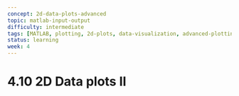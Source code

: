 ```yaml
---
concept: 2d-data-plots-advanced
topic: matlab-input-output
difficulty: intermediate
tags: [MATLAB, plotting, 2d-plots, data-visualization, advanced-plotting]
status: learning
week: 4
---
```


# 4.10 2D Data plots II